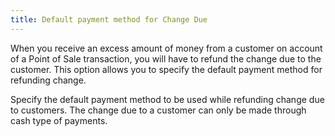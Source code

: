 ```yaml
---
title: Default payment method for Change Due
---
```



When you receive an excess amount of money from a customer on account of a Point of Sale transaction, you will have to refund the change due to the customer. This option allows you to specify the default payment method for refunding change.


Specify the default payment method to be used while refunding change due to customers. The change due to a customer can only be made through cash type of payments.
